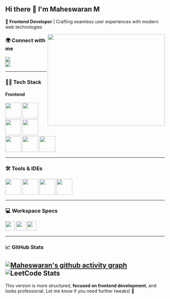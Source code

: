 ## Hi there 👋 I'm Maheswaran M  

🚀 **Frontend Developer** | Crafting seamless user experiences with modern web technologies  

<img align="right" width="370" height="290" src="https://i.pinimg.com/originals/47/f0/34/47f0342cec72b800463bf003eac1257e.gif">

### 🌍 Connect with me  
[<img src="https://img.shields.io/badge/Twitter-1DA1F2?style=for-the-badge&logo=twitter&logoColor=white" />](https://x.com/maheswaran42280)  
[<img src="https://img.shields.io/badge/LinkedIn-0077B5?style=for-the-badge&logo=linkedin&logoColor=white" />](https://www.linkedin.com/in/mahes27/)  

---

### 👨‍💻 Tech Stack  
#### **Frontend**  
 
<img height="50" src="https://img.icons8.com/color/48/000000/html-5.png"/> <img height="50" src="https://img.icons8.com/color/48/000000/css3.png"/> <img height="50" src="https://img.icons8.com/color/48/000000/javascript.png"/> <img height="50" src="https://img.icons8.com/color/48/000000/react-native.png"/> <img height="50" src="https://img.icons8.com/color/48/000000/nodejs.png"/> <img height="50" src="https://img.icons8.com/color/48/000000/bootstrap.png"/> <img height="50" src="https://img.icons8.com/color/48/000000/tailwind_css.png"/>  


---

### 🛠️ Tools & IDEs  
<img height="50" src="https://img.icons8.com/color/48/000000/visual-studio-code-2019.png"/> <img height="50" src="https://img.icons8.com/color/48/000000/git.png"/> <img height="50" src="https://img.icons8.com/color/48/000000/github.png"/> <img height="50" src="https://img.icons8.com/color/48/000000/wix.png"/>
 

---

### 💻 Workspace Specs  
<img height="30" src="https://img.shields.io/badge/Macbook-Pro_M1-ED1C24?style=for-the-badge&logo=apple&logoColor=white"/> <img height="30" src="https://img.shields.io/badge/Linux-000000?style=for-the-badge&logo=linux&logoColor=white"/> <img height="30" src="https://img.shields.io/badge/AMD-Ryzen_5_4600H-ED1C24?style=for-the-badge&logo=amd&logoColor=white"/>


---

### 📈 GitHub Stats  
[![Maheswaran's github activity graph](https://github-readme-activity-graph.vercel.app/graph?username=maheszzz&bg_color=0f0f0f&color=f6eef6&line=fd6d0d&point=f90606&area=true&hide_border=true)](https://github.com/ashutosh00710/github-readme-activity-graph)
![LeetCode Stats](https://leetcard.jacoblin.cool/Mahes-M?theme=dark&font=DM%20Serif%20Display)
---

This version is more structured, **focused on frontend development**, and looks professional. Let me know if you need further tweaks! 🚀

